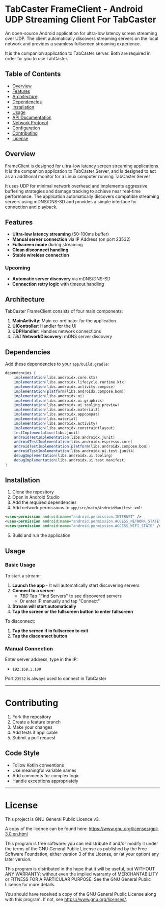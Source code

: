 # TabCaster FrameClient - Android UDP Streaming Client For TabCaster

An open-source Android application for ultra-low latency screen streaming over UDP.
The client automatically discovers streaming servers on the local network and provides a seamless fullscreen streaming experience.

It is the companion application to TabCaster server. Both are required in order for you to use TabCaster.


## Table of Contents

- [Overview](#overview)
- [Features](#features)
- [Architecture](#architecture)
- [Dependencies](#dependencies)
- [Installation](#installation)
- [Usage](#usage)
- [API Documentation](#api-documentation)
- [Network Protocol](#network-protocol)
- [Configuration](#configuration)
- [Contributing](#contributing)
- [License](#license)

## Overview

FrameClient is designed for ultra-low latency screen streaming applications. It is the companion application to TabCaster Server, and is designed to act as an additional monitor for a Linux computer running TabCaster Server

It uses UDP for minimal network overhead and implements aggressive buffering strategies and damage tracking to achieve near real-time performance. The application automatically discovers compatible streaming servers using mDNS/DNS-SD and provides a simple interface for connection and playback.

## Features

- **Ultra-low latency streaming** (50-100ms buffer)
- **Manual server connection** via IP Address (on port 23532)
- **Fullscreen mode** during streaming
- **Clean disconnect handling**
- **Stable wireless connection**

### Upcoming

- **Automatic server discovery** via mDNS/DNS-SD
- **Connection retry logic** with timeout handling

## Architecture

TabCaster FrameClient consists of four main components:

1. **MainActivity**: Main co-ordinator for the application
2. **UIController**: Handler for the UI
3. **UDPHandler**: Handles network connections
4. *TBD* **NetworkDiscovery**: mDNS server discovery

## Dependencies

Add these dependencies to your `app/build.gradle`:

```gradle
dependencies {
    implementation(libs.androidx.core.ktx)
    implementation(libs.androidx.lifecycle.runtime.ktx)
    implementation(libs.androidx.activity.compose)
    implementation(platform(libs.androidx.compose.bom))
    implementation(libs.androidx.ui)
    implementation(libs.androidx.ui.graphics)
    implementation(libs.androidx.ui.tooling.preview)
    implementation(libs.androidx.material3)
    implementation(libs.androidx.appcompat)
    implementation(libs.material)
    implementation(libs.androidx.activity)
    implementation(libs.androidx.constraintlayout)
    testImplementation(libs.junit)
    androidTestImplementation(libs.androidx.junit)
    androidTestImplementation(libs.androidx.espresso.core)
    androidTestImplementation(platform(libs.androidx.compose.bom))
    androidTestImplementation(libs.androidx.ui.test.junit4)
    debugImplementation(libs.androidx.ui.tooling)
    debugImplementation(libs.androidx.ui.test.manifest)
}
```

## Installation

1. Clone the repository
2. Open in Android Studio
3. Add the required dependencies
4. Add network permissions to `app/src/main/AndroidManifest.xml`:

```xml
<uses-permission android:name="android.permission.INTERNET" />
<uses-permission android:name="android.permission.ACCESS_NETWORK_STATE" />
<uses-permission android:name="android.permission.ACCESS_WIFI_STATE" />
```

5. Build and run the application

## Usage

### Basic Usage

To start a stream:

1. **Launch the app** - It will automatically start discovering servers
2. **Connect to a server**:
   - *TBD* Tap "Find Servers" to see discovered servers
   - Or enter IP manually and tap "Connect"
3. **Stream will start automatically**
4. **Tap the screen or the fullscreen button to enter fullscreen**

To disconnect:

1. **Tap the screen if in fullscreen to exit**
2. **Tap the disconnect button**

### Manual Connection

Enter server address, type in the IP:
- `192.168.1.100`

Port `23532` is always used to connect in TabCaster

---

# Contributing

1. Fork the repository
2. Create a feature branch
3. Make your changes
4. Add tests if applicable
5. Submit a pull request

## Code Style

- Follow Kotlin conventions
- Use meaningful variable names
- Add comments for complex logic
- Handle exceptions appropriately

---

# License

This project is GNU General Public Licence v3. 

A copy of the licence can be found here:
https://www.gnu.org/licenses/gpl-3.0.en.html

This program is free software: you can redistribute it and/or modify
it under the terms of the GNU General Public License as published by
the Free Software Foundation, either version 3 of the License, or
(at your option) any later version.

This program is distributed in the hope that it will be useful,
but WITHOUT ANY WARRANTY; without even the implied warranty of
MERCHANTABILITY or FITNESS FOR A PARTICULAR PURPOSE.  See the
GNU General Public License for more details.

You should have received a copy of the GNU General Public License
along with this program.  If not, see <https://www.gnu.org/licenses/>.
